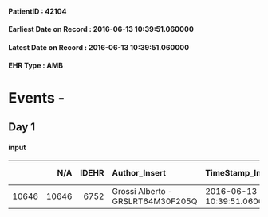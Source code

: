 
#### PatientID : 42104
#### Earliest Date on Record : 2016-06-13 10:39:51.060000
#### Latest Date on Record : 2016-06-13 10:39:51.060000
#### EHR Type : AMB

# Events - 

## Day 1

#### input
|       |    N/A |   IDEHR | Author_Insert                     | TimeStamp_Insert           | EHRType   |   PatientID |   IDDigitalSignDocument | persone_vicine   |   Unnamed: 0_x.1 |   IDANAMNESI_SOCIALE | Patient   | FamigliaAltro   | Paziente_T   | FamigliaAltro_T   |   Non_Rilevabile_x.1 | Note_Non_Rilevabile_x.1   | opt_Problemi   | chk_contr_sintomi   | opt_paziente_a   | opt_famiglia_a   | opt_adeguatezza   | opt_paziente_solo   | opt_presente_assente   | Presenza_minori   | Caregiver_principale   | opt_capacita     | ds_familiari_coinv   | opt_risorse_ec   | opt_paziente_ad   | opt_caregiver_ad   | Needs     | Fragility                    |
|------:|-------:|--------:|:----------------------------------|:---------------------------|:----------|------------:|------------------------:|:-----------------|-----------------:|---------------------:|:----------|:----------------|:-------------|:------------------|---------------------:|:--------------------------|:---------------|:--------------------|:-----------------|:-----------------|:------------------|:--------------------|:-----------------------|:------------------|:-----------------------|:-----------------|:---------------------|:-----------------|:------------------|:-------------------|:----------|:-----------------------------|
| 10646 |  10646 |    6752 | Grossi Alberto - GRSLRT64M30F205Q | 2016-06-13 10:39:51.060000 | AMB       |       42104 |                  393691 | N/A              |             3475 |                 2256 | Si#1      | Si#1            | Parziale#2   | Si#1              |                    0 | NR                        | No#0           | controllo sintomi#0 | Congruenti#1     | Congruenti#1     | No#0              | Si#1                | Presente#1             | No#0              | Figlia Valeria         | Incrementabile#1 | daughter and son     | Da valutare#2    | Totale#2          | Totale#2           | Clinici#0 | sovraccarico assistenziale#4 |


